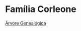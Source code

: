 # Família Corleone


[Árvore Genealógica](https://www.google.com/url?sa=i&url=https%3A%2F%2Ffr.m.wikipedia.org%2Fwiki%2FFichier%3AGenealog%25C3%25ADa_Corleone.svg&psig=AOvVaw1YoaHxWDFwr9x6NLkaoUee&ust=1669983695264000&source=images&cd=vfe&ved=0CBAQjRxqFwoTCMCNwZm02PsCFQAAAAAdAAAAABAJ
)
